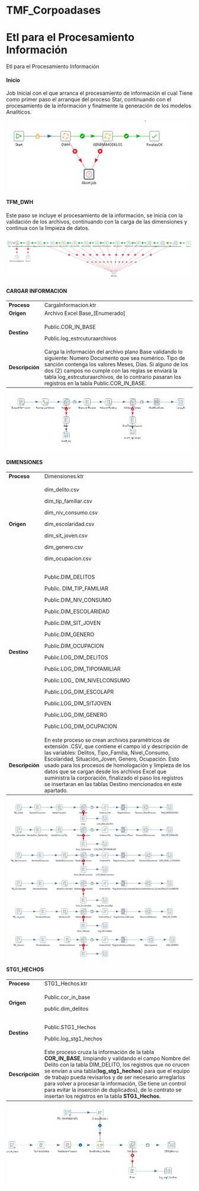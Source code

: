 # TMF_Corpoadases
# Etl para el Procesamiento Información
Etl para el Procesamiento Información

<h4>Inicio</h4>
Job Inicial con el que arranca el procesamiento de información el cual Tiene como primer paso el arranque del proceso Star,
continuando con el procesamiento de la información y finalmente la generación de los modelos Analíticos.

![alt text](https://github.com/dcelisPineda/TMF_Corpoadases/blob/main/IMG/Inicio.JPG)

<h4>TFM_DWH</h4>
Este paso se incluye el procesamiento de la información, se inicia con la validación de los archivos, continuando con la carga de las dimensiones y continua con la limpieza de datos.

![alt text](https://github.com/dcelisPineda/TMF_Corpoadases/blob/main/IMG/dwh_inicio.JPG)

<h4>CARGAR INFORMACION</h4>
<table class="default">
  <tr>
    <td><b>Proceso</b></td>
    <td>CargaInformacion.ktr</td>
  </tr>
  <tr>
    <td><b>Origen</b></td>
    <td>Archivo Excel Base_[Enumerado]</td>
  </tr>
  <tr>
    <td><b>Destino</b></td>
    <td><p>Public.COR_IN_BASE</p>
        <p>Public.log_estrcuturaarchivos</p>
    </td>
  </tr>
  <tr>
    <td><b>Descripción</b></td>
    <td>Carga la información del archivo plano Base validando lo siguiente:        
Numero Documento que sea numérico.
Tipo de sanción contenga los valores Meses, Días.
Si alguno de los dos (2) campos no cumple con las reglas se enviará la tabla log_estrcuturaarchivos, 
de lo contrario pasaran los registros en la tabla Public.COR_IN_BASE.</td>
  </tr>
</table>

![alt text](https://github.com/dcelisPineda/TMF_Corpoadases/blob/main/IMG/CargueInformacion.JPG)
<h4>DIMENSIONES</h4>
<table class="default">
  <tr>
    <td><b>Proceso</b></td>
    <td>Dimensiones.ktr</td>
  </tr>
  <tr>
    <td><b>Origen</b></td>
    <td><p>dim_delito.csv</p>
		<p>dim_tip_familiar.csv</p>
		<p>dim_niv_consumo.csv</p>
		<p>dim_escolaridad.csv</p>
		<p>dim_sit_joven.csv</p>
		<p>dim_genero.csv</p>
		<p>dim_ocupacion.csv</p>
</td>
  </tr>
  <tr>
    <td><b>Destino</b></td>
    <td>
	    <p>Public.DIM_DELITOS</p>
		<p>Public. DIM_TIP_FAMILIAR</p>
		<p>Public.DIM_NIV_CONSUMO</p>
		<p>Public.DIM_ESCOLARIDAD</p>
		<p>Public.DIM_SIT_JOVEN</p>
		<p>Public.DIM_GENERO</p>
		<p>Public.DIM_OCUPACION</p>
		<p>Public.LOG_DIM_DELITOS</p>
		<p>Public.LOG_DIM_TIPOfAMILIAR</p>
		<p>Public.LOG_ DIM_NIVELCONSUMO</p>
		<p>Public.LOG_DIM_ESCOLAPR</p>
		<p>Public.LOG_DIM_SITJOVEN</p>
		<p>Public.LOG_DIM_GENERO</p>
		<p>Public.LOG_DIM_OCUPACION</p>
    </td>
  </tr>
  <tr>
    <td><b>Descripción</b></td>
    <td>En este proceso se crean archivos paramétricos de extensión .CSV, 
	que contiene el campo id y descripción de las variables: Delitos, Tipo_Familia, Nivel_Consumo, Escolaridad,
	Situación_Joven, Genero, Ocupación. Esto usado para los procesos de homologación y limpieza de los datos 
	que se cargan desde los archivos Excel que suministra la corporación,
	finalizado el paso los registros se insertaran en las tablas Destino mencionados en este apartado.</td>
  </tr>
</table>

![alt text](https://github.com/dcelisPineda/TMF_Corpoadases/blob/main/IMG/dimension.JPG)
<h4>STG1_HECHOS</h4>
<table class="default">
  <tr>
    <td><b>Proceso</b></td>
    <td>STG1_Hechos.ktr</td>
  </tr>
  <tr>
    <td><b>Origen</b></td>
    <td><p>Public.cor_in_base</p>
		<p>public.dim_delitos</p>	
</td>
  </tr>
  <tr>
    <td><b>Destino</b></td>
    <td>
	    <p>Public.STG1_Hechos</p>
		<p>Public.log_stg1_hechos</p>	
    </td>
  </tr>
  <tr>
    <td><b>Descripción</b></td>
    <td>Este proceso cruza la información de la tabla <b>COR_IN_BASE</b>, limpiando y validando el campo
	Nombre del Delito con la tabla DIM_DELITO, los registros que no crucen se envían a una tabla(<b>log_stg1_hechos</b>)
	para que el equipo de trabajo pueda revisarlos y de ser necesario arreglarlos para  volver a procesar la información,
	(Se tiene un control para evitar la inserción de duplicados), de lo contrato se insertan los 
	registros en la tabla <b>STG1_Hechos</b>.</td>
  </tr>
</table>

![alt text](https://github.com/dcelisPineda/TMF_Corpoadases/blob/main/IMG/stg1.JPG)
